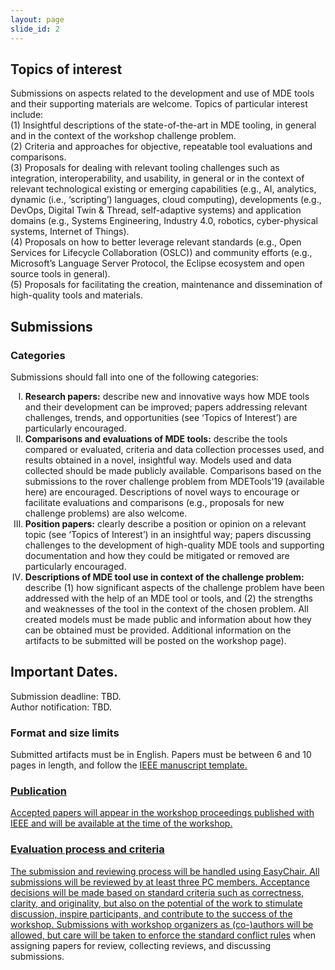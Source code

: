 ```yaml
--- 
layout: page 
slide_id: 2 
---
```


## Topics of interest
Submissions on aspects related to the development
and use of MDE tools and their supporting materials
are welcome. Topics of particular interest include:  
(1) Insightful descriptions of the state-of-the-art in MDE tooling,
in general and in the context of the workshop challenge problem.  
(2) Criteria and approaches for objective, repeatable tool evaluations
and comparisons.  
(3) Proposals for dealing with relevant tooling challenges such
as integration, interoperability, and usability, in general or in the
context of relevant technological existing or emerging capabilities
(e.g., AI, analytics, dynamic (i.e., ‘scripting’) languages,
cloud computing), developments (e.g., DevOps, Digital Twin
& Thread, self-adaptive systems) and application domains (e.g.,
Systems Engineering, Industry 4.0, robotics, cyber-physical systems,
Internet of Things).  
(4) Proposals on how to better leverage relevant standards (e.g.,
Open Services for Lifecycle Collaboration (OSLC)) and community
efforts (e.g., Microsoft’s Language Server Protocol, the
Eclipse ecosystem and open source tools in general).  
(5) Proposals for facilitating the creation, maintenance and dissemination
of high-quality tools and materials.


## Submissions

### Categories
Submissions should fall into one of the
following categories:

<ol type="I">
  <li><strong>Research papers:</strong> describe new and innovative ways how
MDE tools and their development can be improved; papers
addressing relevant challenges, trends, and opportunities
(see ‘Topics of Interest’) are particularly encouraged. </li>

  <li><strong>Comparisons and evaluations of MDE tools:</strong> describe
the tools compared or evaluated, criteria and data collection
processes used, and results obtained in a novel, insightful
way. Models used and data collected should be made publicly
available. Comparisons based on the submissions to the rover
challenge problem from MDETools’19 (available here) are
encouraged. Descriptions of novel ways to encourage or
facilitate evaluations and comparisons (e.g., proposals for
new challenge problems) are also welcome.</li>

  <li><strong>Position papers:</strong> clearly describe a position or opinion on
a relevant topic (see ‘Topics of Interest’) in an insightful
way; papers discussing challenges to the development of
high-quality MDE tools and supporting documentation and
how they could be mitigated or removed are particularly
encouraged.</li>

<li><strong>Descriptions of MDE tool use in context of the
challenge problem:</strong> describe (1) how significant aspects of the
challenge problem have been addressed with the help of an
MDE tool or tools, and (2) the strengths and weaknesses of
the tool in the context of the chosen problem. All created
models must be made public and information about how
they can be obtained must be provided. Additional information
on the artifacts to be submitted will be posted on the
workshop page). </li>



</ol>

## Important Dates.
Submission deadline: TBD.   
Author notification: TBD.

### Format and size limits
Submitted artifacts must be in English. Papers
must be between 6 and 10 pages in length, and follow the <a href="https://www.ieee.org/conferences/publishing/templates.html">IEEE
manuscript template.

### Publication 
Accepted papers will appear in the workshop proceedings published with IEEE and will be available
at the time of the workshop.


### Evaluation process and criteria
The submission and reviewing process will be handled using
EasyChair. All submissions will be reviewed by at least three
PC members. Acceptance decisions will be made based on
standard criteria such as correctness, clarity, and originality,
but also on the potential of the work to stimulate discussion,
inspire participants, and contribute to the success of the
workshop. 
Submissions with workshop organizers as (co-)authors will
be allowed, but care will be taken to enforce the [standard conflict rules](http://www.sigsoft.org/about/policies/pc-policy.htm) when assigning papers for review, collecting reviews,
and discussing submissions.


